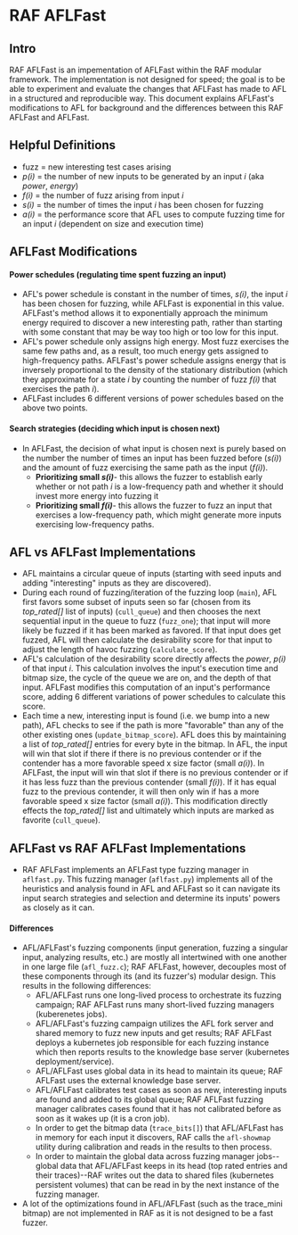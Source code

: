 # RAF AFLFast
## Intro
RAF AFLFast is an impementation of AFLFast within the RAF modular framework. The implementation is not designed for speed; the goal is to be able to experiment and evaluate the changes that AFLFast has made to AFL in a structured and reproducible way. This document explains AFLFast's modifications to AFL for background and the differences between this RAF AFLFast and AFLFast. 
## Helpful Definitions
- fuzz = new interesting test cases arising 
- *p(i)* = the number of new inputs to be generated by an input *i* (aka *power*, *energy*)
- *f(i)* = the number of fuzz arising from input *i*
- *s(i)* = the number of times the input *i* has been chosen for fuzzing 
- *a(i)* = the performance score that AFL uses to compute fuzzing time for an input *i* (dependent on size and execution time)
## AFLFast Modifications
#### Power schedules (regulating time spent fuzzing an input)
- AFL's power schedule is constant in the number of times, *s(i)*, the input *i* has been chosen for fuzzing, while AFLFast is exponential in this value. AFLFast's method allows it to  exponentially approach the minimum energy required to discover a new interesting path, rather than starting with some constant that may be way too high or too low for this input. 
- AFL's power schedule only assigns high energy. Most fuzz exercises the same few paths and, as a result, too much energy gets assigned to high-frequency paths. AFLFast's power schedule assigns energy that is inversely proportional to the density of the stationary distribution (which they approximate for a state *i* by counting the number of fuzz *f(i)* that exercises the path *i*). 
- AFLFast includes 6 different versions of power schedules based on the above two points.
#### Search strategies (deciding which input is chosen next)
- In AFLFast, the decision of what input is chosen next is purely based on the number the number of times an input has been fuzzed before (*s(i)*) and the amount of fuzz exercising the same path as the input (*f(i)*).
	- **Prioritizing small *s(i)***- this allows the fuzzer to establish early whether or not path *i* is a low-frequency path and whether it should invest more energy into fuzzing it 
	- **Prioritizing small *f(i)***- this allows the fuzzer to fuzz an input that exercises a low-frequency path, which might generate more inputs exercising low-frequency paths.
## AFL vs AFLFast Implementations
- AFL maintains a circular queue of inputs (starting with seed inputs and adding "interesting" inputs as they are discovered). 
- During each round of fuzzing/iteration of the fuzzing loop (`main`), AFL first favors some subset of inputs seen so far (chosen from its *top_rated[]* list of inputs) (`cull_queue`) and then chooses the next sequential input in the queue to fuzz (`fuzz_one`); that input will more likely be fuzzed if it has been marked as favored. If that input does get fuzzed, AFL will then calculate the desirability score for that input to adjust the length of havoc fuzzing  (`calculate_score`). 
- AFL's calculation of the desirability score directly affects the *power*, *p(i)* of that input *i*. This calculation involves the input's execution time and bitmap size, the cycle of the queue we are on, and the depth of that input. AFLFast modifies this computation of an input's performance score, adding 6 different variations of power schedules to calculate this score. 
- Each time a new, interesting input is found (i.e. we bump into a new path), AFL checks to see if the path is more "favorable" than any of the other existing ones (`update_bitmap_score`). AFL does this by maintaining a list of *top_rated[]* entries for every byte in the bitmap. In AFL, the input will win that slot if there if there is no previous contender or if the contender has a more favorable speed x size factor (small *a(i)*).  In AFLFast, the input will win that slot if there is no previous contender or if it has less fuzz than the previous contender (small *f(i)*). If it has equal fuzz to the previous contender, it will then only win if has a more favorable speed x size factor (small *a(i)*). This modification directly effects the *top_rated[]* list and ultimately which inputs are marked as favorite (`cull_queue`). 
## AFLFast vs RAF AFLFast Implementations   
- RAF AFLFast implements an AFLFast type fuzzing manager in `aflfast.py`. This fuzzing manager (`aflfast.py`) implements all of the heuristics and analysis found in AFL and AFLFast so it can navigate its input search strategies and selection and determine its inputs' powers as closely as it can. 
#### Differences 
- AFL/AFLFast's fuzzing components (input generation, fuzzing a singular input, analyzing results, etc.) are mostly all intertwined with one another in one large file (`afl_fuzz.c`); RAF AFLFast, however, decouples most of these components through its (and its fuzzer's) modular design. This results in the following differences:
	- AFL/AFLFast runs one long-lived process to orchestrate its fuzzing campaign; RAF AFLFast runs many short-lived fuzzing managers (kuberenetes jobs). 
	- AFL/AFLFast's fuzzing campaign utilizes the AFL fork server and shared memory to fuzz new inputs and get results; RAF AFLFast deploys a kubernetes job responsible for each fuzzing instance which then reports results to the knowledge base server (kubernetes deployment/service). 
	- AFL/AFLFast uses global data in its head to maintain its queue; RAF AFLFast uses the external knowledge base server. 
	- AFL/AFLFast calibrates test cases as soon as new, interesting inputs are found and added to its global queue; RAF AFLFast fuzzing manager calibrates cases found that it has not calibrated before as soon as it wakes up (it is a cron job). 
	- In order to get the bitmap data (`trace_bits[]`) that AFL/AFLFast has in memory for each input it discovers, RAF calls the `afl-showmap` utility during calibration and reads in the results to then process. 
	- In order to maintain the global data across fuzzing manager jobs--global data that AFL/AFLFast keeps in its head (top rated entries and their traces)--RAF writes out the data to shared files (kubernetes persistent volumes) that can be read in by the next instance of the fuzzing manager.
- A lot of the optimizations found in AFL/AFLFast (such as the trace_mini bitmap) are not implemented in RAF as it is not designed to be a fast fuzzer.
